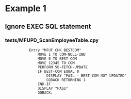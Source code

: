# Example 1

## Ignore EXEC SQL statement

### tests/MFUPD_ScanEmployeeTable.cpy

```COBOL
           Entry "MFUT_CHK_BESTCOM"
               MOVE 1 TO COM-NULL-IND
               MOVE 0 TO BEST-COM
               MOVE 12345 TO COM
               PERFORM 50-FETCH-UPDATE
               IF BEST-COM EQUAL 0
                   DISPLAY "FAIL – BEST-COM NOT UPDATED"
                   GOBACK RETURNING 1
               END-IF
               DISPLAY "PASS"
               GOBACK.
```